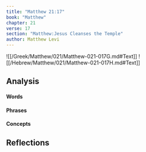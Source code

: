 ```yaml
---
title: "Matthew 21:17"
book: "Matthew"
chapter: 21
verse: 17
section: "Matthew:Jesus Cleanses the Temple"
author: Matthew Levi
---
```

![[/Greek/Matthew/021/Matthew-021-017G.md#Text]]
![[/Hebrew/Matthew/021/Matthew-021-017H.md#Text]]

## Analysis

#### Words

#### Phrases

#### Concepts

## Reflections
